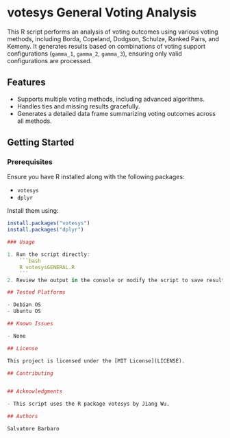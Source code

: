 # votesys General Voting Analysis

This R script performs an analysis of voting outcomes using various voting methods, including Borda, Copeland, Dodgson, Schulze, Ranked Pairs, and Kemeny. It generates results based on combinations of voting support configurations (`gamma_1`, `gamma_2`, `gamma_3`), ensuring only valid configurations are processed.

## Features

- Supports multiple voting methods, including advanced algorithms.
- Handles ties and missing results gracefully.
- Generates a detailed data frame summarizing voting outcomes across all methods.

## Getting Started

### Prerequisites

Ensure you have R installed along with the following packages:

- `votesys`
- `dplyr`

Install them using:
```R
install.packages("votesys")
install.packages("dplyr")

### Usage

1. Run the script directly:
    ```bash
    R votesysGENERAL.R
    ```
2. Review the output in the console or modify the script to save results to a file for further analysis.

## Tested Platforms

- Debian OS
- Ubuntu OS

## Known Issues

- None

## License

This project is licensed under the [MIT License](LICENSE).

## Contributing


## Acknowledgments

- This script uses the R package votesys by Jiang Wu.

## Authors

Salvatore Barbaro
